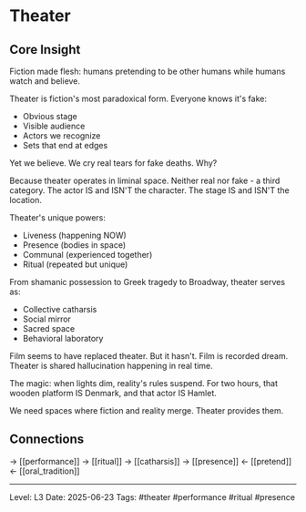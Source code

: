 # Theater

## Core Insight
Fiction made flesh: humans pretending to be other humans while humans watch and believe.

Theater is fiction's most paradoxical form. Everyone knows it's fake:
- Obvious stage
- Visible audience
- Actors we recognize
- Sets that end at edges

Yet we believe. We cry real tears for fake deaths. Why?

Because theater operates in liminal space. Neither real nor fake - a third category. The actor IS and ISN'T the character. The stage IS and ISN'T the location.

Theater's unique powers:
- Liveness (happening NOW)
- Presence (bodies in space)
- Communal (experienced together)
- Ritual (repeated but unique)

From shamanic possession to Greek tragedy to Broadway, theater serves as:
- Collective catharsis
- Social mirror
- Sacred space
- Behavioral laboratory

Film seems to have replaced theater. But it hasn't. Film is recorded dream. Theater is shared hallucination happening in real time.

The magic: when lights dim, reality's rules suspend. For two hours, that wooden platform IS Denmark, and that actor IS Hamlet. 

We need spaces where fiction and reality merge. Theater provides them.

## Connections
→ [[performance]]
→ [[ritual]]
→ [[catharsis]]
→ [[presence]]
← [[pretend]]
← [[oral_tradition]]

---
Level: L3
Date: 2025-06-23
Tags: #theater #performance #ritual #presence